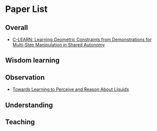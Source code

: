 # Paper List

## Overall

- [C-LEARN: Learning Geometric Constraints from Demonstrations for Multi-Step Manipulation in Shared Autonomy](http://people.csail.mit.edu/cdarpino/CLEARN/ICRA17_DArpino_CLEARN.pdf)

## Wisdom learning

## Observation

- [Towards Learning to Perceive and Reason About Liquids](https://homes.cs.washington.edu/~schenckc/iser2016.pdf)

## Understanding

## Teaching
